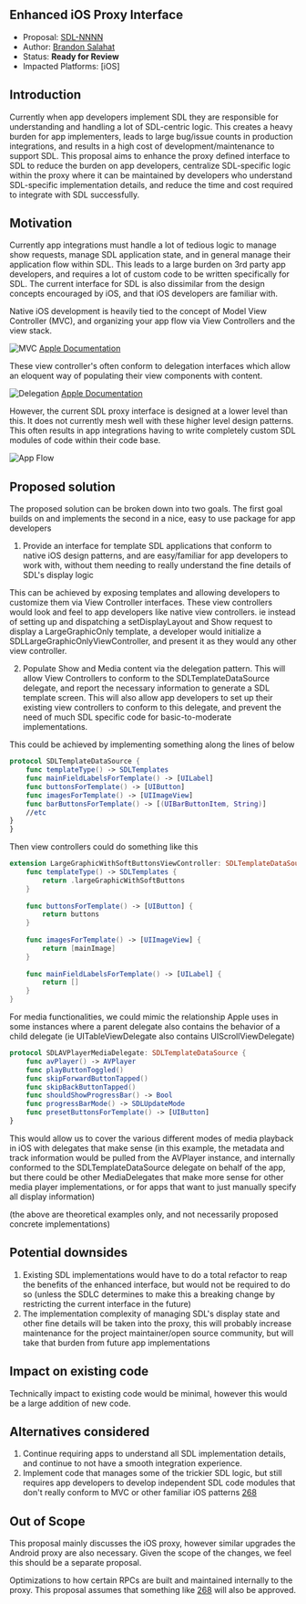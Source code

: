 ## Enhanced iOS Proxy Interface

* Proposal: [SDL-NNNN](NNNN-EnhancediOSProxyInterface.md)
* Author: [Brandon Salahat](https://www.github.com/Toyota-BSalahat)
* Status: **Ready for Review**
* Impacted Platforms: [iOS]

## Introduction
Currently when app developers implement SDL they are responsible for understanding and handling a lot of SDL-centric logic. This creates a heavy burden for app implementers, leads to large bug/issue counts in production integrations, and results in a high cost of development/maintenance to support SDL. This proposal aims to enhance the proxy defined interface to SDL to reduce the burden on app developers, centralize SDL-specific logic within the proxy where it can be maintained by developers who understand SDL-specific implementation details, and reduce the time and cost required to integrate with SDL successfully.

## Motivation

Currently app integrations must handle a lot of tedious logic to manage show requests, manage SDL application state, and in general manage their application flow within SDL.
This leads to a large burden on 3rd party app developers, and requires a lot of custom code to be written specifically for SDL. The current interface for SDL is also dissimilar from the design concepts encouraged by iOS, and that iOS developers are familiar with.

Native iOS development is heavily tied to the concept of Model View Controller (MVC), and organizing your app flow via View Controllers and the view stack.

![MVC](https://developer.apple.com/library/content/documentation/General/Conceptual/DevPedia-CocoaCore/Art/model_view_controller_2x.png "MVC")
[Apple Documentation](https://developer.apple.com/library/content/documentation/General/Conceptual/DevPedia-CocoaCore/MVC.html)

These view controller's often conform to delegation interfaces which allow an eloquent way of populating their view components with content.

![Delegation](https://developer.apple.com/library/content/documentation/General/Conceptual/DevPedia-CocoaCore/Art/delegation_2x.png "Delegation")
[Apple Documentation](https://developer.apple.com/library/content/documentation/General/Conceptual/DevPedia-CocoaCore/Delegation.html)


However, the current SDL proxy interface is designed at a lower level than this. It does not currently mesh well with these higher level design patterns. This often results in app integrations having to write completely custom SDL modules of code within their code base.

![App Flow](https://i.imgur.com/f4kekYV.jpg "App Flow")

## Proposed solution

The proposed solution can be broken down into two goals. The first goal builds on and implements the second in a nice, easy to use package for app developers

1. Provide an interface for template SDL applications that conform to native iOS design patterns, and are easy/familiar for app developers to work with, without them needing to really understand the fine details of SDL's display logic

This can be achieved by exposing templates and allowing developers to customize them via View Controller interfaces. These view controllers would look and feel to app developers like native view controllers. ie instead of setting up and dispatching a setDisplayLayout and Show request to display a LargeGraphicOnly template, a developer would initialize a SDLLargeGraphicOnlyViewController, and present it as they would any other view controller.

2. Populate Show and Media content via the delegation pattern. This will allow View Controllers to conform to the SDLTemplateDataSource delegate, and report the necessary information to generate a SDL template screen. This will also allow app developers to set up their existing view controllers to conform to this delegate, and prevent the need of much SDL specific code for basic-to-moderate implementations.

This could be achieved by implementing something along the lines of below

````swift
protocol SDLTemplateDataSource {
    func templateType() -> SDLTemplates
    func mainFieldLabelsForTemplate() -> [UILabel]
    func buttonsForTemplate() -> [UIButton]
    func imagesForTemplate() -> [UIImageView]
    func barButtonsForTemplate() -> [(UIBarButtonItem, String)]
    //etc
}
}
````

Then view controllers could do something like this

````swift
extension LargeGraphicWithSoftButtonsViewController: SDLTemplateDataSource {
    func templateType() -> SDLTemplates {
        return .largeGraphicWithSoftButtons
    }
    
    func buttonsForTemplate() -> [UIButton] {
        return buttons
    }
    
    func imagesForTemplate() -> [UIImageView] {
        return [mainImage]
    }
    
    func mainFieldLabelsForTemplate() -> [UILabel] {
        return []
    }
}
````

For media functionalities, we could mimic the relationship Apple uses in some instances where a parent delegate also contains the behavior of a child delegate (ie UITableViewDelegate also contains UIScrollViewDelegate)

````swift
protocol SDLAVPlayerMediaDelegate: SDLTemplateDataSource {
    func avPlayer() -> AVPlayer
    func playButtonToggled()
    func skipForwardButtonTapped()
    func skipBackButtonTapped()
    func shouldShowProgressBar() -> Bool
    func progressBarMode() -> SDLUpdateMode
    func presetButtonsForTemplate() -> [UIButton]
}
````

This would allow us to cover the various different modes of media playback in iOS with delegates that make sense (in this example, the metadata and track information would be pulled from the AVPlayer instance, and internally conformed to the SDLTemplateDataSource delegate on behalf of the app, but there could be other MediaDelegates that make more sense for other media player implementations, or for apps that want to just manually specify all display information)

(the above are theoretical examples only, and not necessarily proposed concrete implementations)

## Potential downsides

1. Existing SDL implementations would have to do a total refactor to reap the benefits of the enhanced interface, but would not be required to do so (unless the SDLC determines to make this a breaking change by restricting the current interface in the future)
2. The implementation complexity of managing SDL's display state and other fine details will be taken into the proxy, this will probably increase maintenance for the project maintainer/open source community, but will take that burden from future app implementations

## Impact on existing code

Technically impact to existing code would be minimal, however this would be a large addition of new code.

## Alternatives considered

1. Continue requiring apps to understand all SDL implementation details, and continue to not have a smooth integration experience.
3. Implement code that manages some of the trickier SDL logic, but still requires app developers to develop independent SDL code modules that don't really conform to MVC or other familiar iOS patterns [268](https://github.com/smartdevicelink/sdl_evolution/pull/268)


## Out of Scope
This proposal mainly discusses the iOS proxy, however similar upgrades the Android proxy are also necessary. Given the scope of the changes, we feel this should be a separate proposal.

Optimizations to how certain RPCs are built and maintained internally to the proxy. This proposal assumes that something like [268](https://github.com/smartdevicelink/sdl_evolution/pull/268) will also be approved.

